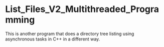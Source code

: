 # List_Files_V2_Multithreaded_Programming
This is another program that does a directory tree listing using asynchronous tasks in C++ in a different way.
